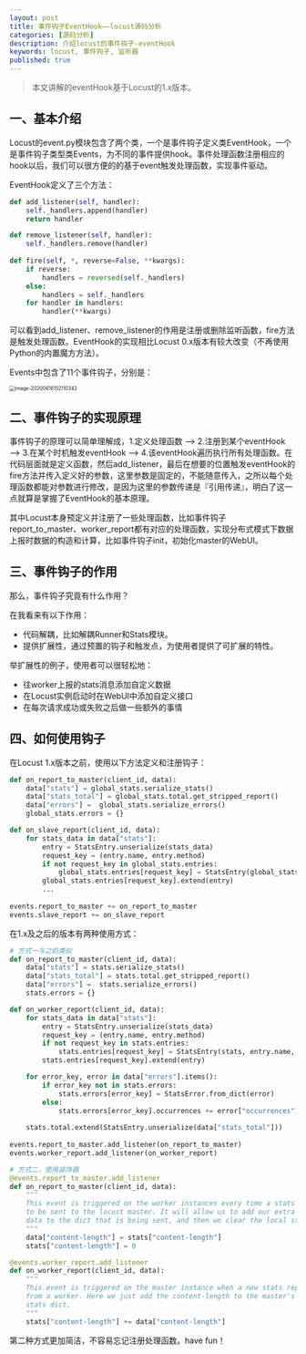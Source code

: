 ```yaml
---
layout: post
title: 事件钩子EventHook——locust源码分析
categories: [源码分析]
description: 介绍locust的事件钩子-eventHook
keywords: locust, 事件钩子, 监听器
published: true
---
```


> 本文讲解的eventHook基于Locust的1.x版本。

## 一、基本介绍

Locust的event.py模块包含了两个类，一个是事件钩子定义类EventHook，一个是事件钩子类型类Events，为不同的事件提供hook。事件处理函数注册相应的hook以后，我们可以很方便的的基于event触发处理函数，实现事件驱动。

EventHook定义了三个方法：

```python
def add_listener(self, handler):
    self._handlers.append(handler)
    return handler

def remove_listener(self, handler):
    self._handlers.remove(handler)
    
def fire(self, *, reverse=False, **kwargs):
    if reverse:
        handlers = reversed(self._handlers)
    else:
        handlers = self._handlers
    for handler in handlers:
        handler(**kwargs)
```

可以看到add_listener、remove_listener的作用是注册或删除监听函数，fire方法是触发处理函数。EventHook的实现相比Locust 0.x版本有较大改变（不再使用Python的内置魔方方法）。

Events中包含了11个事件钩子，分别是：

<img src="https://bugvanisher.github.io/images/static/image-20200616152110342.png" alt="image-20200616152110342" style="zoom:60%;" />

## 二、事件钩子的实现原理

事件钩子的原理可以简单理解成，1.定义处理函数 ——> 2.注册到某个eventHook ——> 3.在某个时机触发eventHook ——> 4.该eventHook遍历执行所有处理函数。在代码层面就是定义函数，然后add_listener，最后在想要的位置触发eventHook的fire方法并传入定义好的参数，这里参数是固定的，不能随意传入，之所以每个处理函数都能对参数进行修改，是因为这里的参数传递是『引用传递』，明白了这一点就算是掌握了EventHook的基本原理。

其中Locust本身预定义并注册了一些处理函数，比如事件钩子report_to_master、worker_report都有对应的处理函数，实现分布式模式下数据上报时数据的构造和计算，比如事件钩子init，初始化master的WebUI。

## 三、事件钩子的作用

那么，事件钩子究竟有什么作用？

在我看来有以下作用：

- 代码解耦，比如解耦Runner和Stats模块。
- 提供扩展性，通过预置的钩子和触发点，为使用者提供了可扩展的特性。

举扩展性的例子，使用者可以很轻松地：

- 往worker上报的stats消息添加自定义数据
- 在Locust实例启动时在WebUI中添加自定义接口
- 在每次请求成功或失败之后做一些额外的事情



## 四、如何使用钩子

在Locust 1.x版本之前，使用以下方法定义和注册钩子：

```python
def on_report_to_master(client_id, data):
    data["stats"] = global_stats.serialize_stats()
    data["stats_total"] = global_stats.total.get_stripped_report()
    data["errors"] =  global_stats.serialize_errors()
    global_stats.errors = {}

def on_slave_report(client_id, data):
    for stats_data in data["stats"]:
        entry = StatsEntry.unserialize(stats_data)
        request_key = (entry.name, entry.method)
        if not request_key in global_stats.entries:
            global_stats.entries[request_key] = StatsEntry(global_stats, entry.name, entry.method)
        global_stats.entries[request_key].extend(entry)
        ...
        
events.report_to_master += on_report_to_master
events.slave_report += on_slave_report
```

在1.x及之后的版本有两种使用方式：

```python
# 方式一与之前类似
def on_report_to_master(client_id, data):
    data["stats"] = stats.serialize_stats()
    data["stats_total"] = stats.total.get_stripped_report()
    data["errors"] =  stats.serialize_errors()
    stats.errors = {}

def on_worker_report(client_id, data):
    for stats_data in data["stats"]:
        entry = StatsEntry.unserialize(stats_data)
        request_key = (entry.name, entry.method)
        if not request_key in stats.entries:
            stats.entries[request_key] = StatsEntry(stats, entry.name, entry.method, use_response_times_cache=True)
        stats.entries[request_key].extend(entry)

    for error_key, error in data["errors"].items():
        if error_key not in stats.errors:
            stats.errors[error_key] = StatsError.from_dict(error)
        else:
            stats.errors[error_key].occurrences += error["occurrences"]
    
    stats.total.extend(StatsEntry.unserialize(data["stats_total"]))
    
events.report_to_master.add_listener(on_report_to_master)
events.worker_report.add_listener(on_worker_report)

# 方式二，使用装饰器
@events.report_to_master.add_listener
def on_report_to_master(client_id, data):
    """
    This event is triggered on the worker instances every time a stats report is
    to be sent to the locust master. It will allow us to add our extra content-length
    data to the dict that is being sent, and then we clear the local stats in the worker.
    """
    data["content-length"] = stats["content-length"]
    stats["content-length"] = 0

@events.worker_report.add_listener
def on_worker_report(client_id, data):
    """
    This event is triggered on the master instance when a new stats report arrives
    from a worker. Here we just add the content-length to the master's aggregated
    stats dict.
    """
    stats["content-length"] += data["content-length"]

```

第二种方式更加简洁，不容易忘记注册处理函数。have fun！


